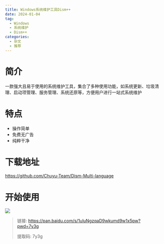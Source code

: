 ```yaml
---
title: Windows系统维护工具Dism++
date: 2024-01-04
tag:
  - Windows
  - 系统维护
  - Dism++
categories:
  - 杂文
  - 推荐
---
```




# 简介

一款强大且易于使用的系统维护工具，集合了多种使用功能，如系统更新、垃圾清理、启动项管理、服务管理、系统还原等，方便用户进行一站式系统维护

# 特点

- 操作简单
- 免费无广告
- 纯粹干净

# 下载地址

https://github.com/Chuyu-Team/Dism-Multi-language

# 开始使用

![](https://cdn.jsdelivr.net/gh/hfshaobing/picx-images-hosting@master/20240104/2024-01-04_232219.55i1j1pjf780.webp)



>链接: https://pan.baidu.com/s/1uluNgzqaD9wkumd9w1x5pw?pwd=7y3g 
>
>提取码: 7y3g